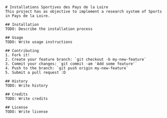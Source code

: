<!-- <snippet>
  <content> -->

	# Installations Sportives des Pays de la Loire 
	This project has as objective to implement a research system of Sports in Pays de la Loire.

	## Installation
	TODO: Describe the installation process

	## Usage
	TODO: Write usage instructions

	## Contributing
	1. Fork it!
	2. Create your feature branch: `git checkout -b my-new-feature`
	3. Commit your changes: `git commit -am 'Add some feature'`
	4. Push to the branch: `git push origin my-new-feature`
	5. Submit a pull request :D

	## History
	TODO: Write history

	## Credits
	TODO: Write credits

	## License
	TODO: Write license

<!-- 	</content>
  <tabTrigger>readme</tabTrigger>
</snippet> -->